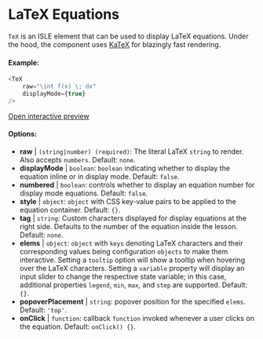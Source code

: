 # LaTeX Equations

`TeX` is an ISLE element that can be used to display LaTeX equations. Under the hood, the component uses [KaTeX](https://github.com/Khan/KaTeX) for blazingly fast rendering.

#### Example:

``` js
<TeX
    raw="\int f(x) \; dx"
    displayMode={true}
/>
```

[Open interactive preview](https://isle.heinz.cmu.edu/components/tex/)

#### Options:

* __raw__ | `(string|number) (required)`: The literal LaTeX `string` to render. Also accepts `numbers`. Default: `none`.
* __displayMode__ | `boolean`: `boolean` indicating whether to display the equation inline or in display mode. Default: `false`.
* __numbered__ | `boolean`: controls whether to display an equation number for display mode equations. Default: `false`.
* __style__ | `object`: `object` with CSS key-value pairs to be applied to the equation container. Default: `{}`.
* __tag__ | `string`: Custom characters displayed for display equations at the right side. Defaults to the number of the equation inside the lesson. Default: `none`.
* __elems__ | `object`: `object` with `keys` denoting LaTeX characters and their corresponding values being configuration `objects` to make them interactive. Setting a `tooltip` option will show a tooltip when hovering over the LaTeX characters. Setting a `variable` property will display an input slider to change the respective state variable; in this case, additional properties `legend`, `min`, `max`, and `step` are supported. Default: `{}`.
* __popoverPlacement__ | `string`: popover position for the specified `elems`. Default: `'top'`.
* __onClick__ | `function`: callback `function` invoked whenever a user clicks on the equation. Default: `onClick() {}`.
